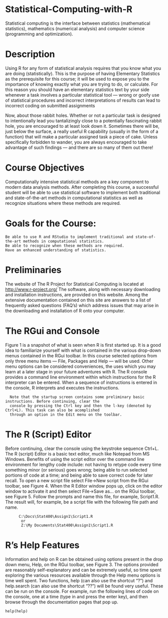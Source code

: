# Statistical-Computing-with-R
Statistical computing is the interface between statistics (mathematical statistics), mathematics
(numerical analysis) and computer science (programming and optimization).

# Description
Using R for any form of statistical analysis requires that you know what you are doing (statistically).
This is the purpose of having Elementary Statistics as the prerequisite for this course; it will be used to
expose you to the importance of knowing exactly what you are trying to do, or calculate. For this reason you
should have an elementary statistics text by your side whenever a task involves a particular statistical tool
— wrong or goofy use of statistical procedures and incorrect interpretations of results can lead to incorrect
coding on submitted assignments

Now, about those rabbit holes. Whether or not a particular task is designed to intentionally lead you
tantalizingly close to a potentially fascinating rabbit hole, you are encouraged to at least look down it.
Sometimes there will be, just below the surface, a really useful R capability (usually in the form of a
function) that will make a particular assigned task a piece of cake. Unless specifically forbidden to wander,
you are always encouraged to take advantage of such findings — and there are so many of them out there!

# Course Objectives

Computationally intensive statistical methods are a key component to modern data analysis methods. After completing this course, a successful 
student will be able to use statistical software to implement both traditional and state-of-the-art methods in computational statistics as well
as recognize situations where these methods are required.

# Goals for the Course:

    Be able to use R and RStudio to implement traditional and state-of-the-art methods in computational statistics.
    Be able to recognize when these methods are required.
    Have an enhanced understanding of statistics.

# Preliminaries
The website of The R Project for Statistical Computing is located at http://www.r-project.org/
The software, along with necessary downloading and installation instructions, are provided on this website.
Among the extensive documentation contained on this site are answers to a list of frequently asked questions
(FAQ’s) which address issues that may arise in the downloading and installation of R onto your computer.

# The RGui and Console
Figure 1 is a snapshot of what is seen when R is first started up. It is a good idea to familiarize yourself with
what is contained in the various drop-down menus contained in the RGui toolbar. In this course selected
options from only three menu items — File, Packages and Help — will be used. Other menu options can be
considered conveniences, the uses which you may learn at a later stage in your future adventures with R.
The R console provides a command line environment within which instructions for the R interpreter
can be entered. When a sequence of instructions is entered in the console, R interprets and executes the 
instructions.

      Note that the startup screen contains some preliminary basic instructions. Before continuing, clear the
      console by pressing the Ctrl key and then the l-key (denoted by Ctrl+L). This task can also be acomplished
      through an option in the Edit menu on the toolbar.

# The R (Script) Editor
Before continuing, clear the console using the keystroke sequence Ctrl+L.
The R (script) Editor is a basic text editor, much like Notepad from MS Windows. Benefits of using the
script editor over the command line environment for lengthy code include: not having to retype code every
time something minor (or serious) goes wrong; being able to run selected portions of code at a time; and
being able to save correct code for later recall.
To open a new script file select File→New script from the RGui toolbar, see Figure 4. When the R
Editor window pops up, click on the editor window to activate it and then select File→Save as... on the
RGui toolbar, see Figure 5. Follow the prompts and name this file, for example, Script1.R. The result will,
for example, be a script file with the following file path and name.
          
          C:\Docs\Stat400\Assign1\Script1.R
           or
           Z:\My Documents\Stat400\Assign1\Script1.R

# R’s Help Features
Information and help on R can be obtained using options present in the drop down menu, Help, on the RGui
toolbar, see Figure 3. The options provided are reasonably self-explanatory and can be extremely useful, so
time spent exploring the various resources available through the Help menu options is time well spent. Two
functions, help (can also use the shortcut “?”) and help.search (can also use the shortcut “??”) will be
found very useful. These can be run on the console. For example, run the following lines of code on the
console, one at a time (type in and press the enter key), and then browse through the documentation pages
that pop up.

    help(help)

